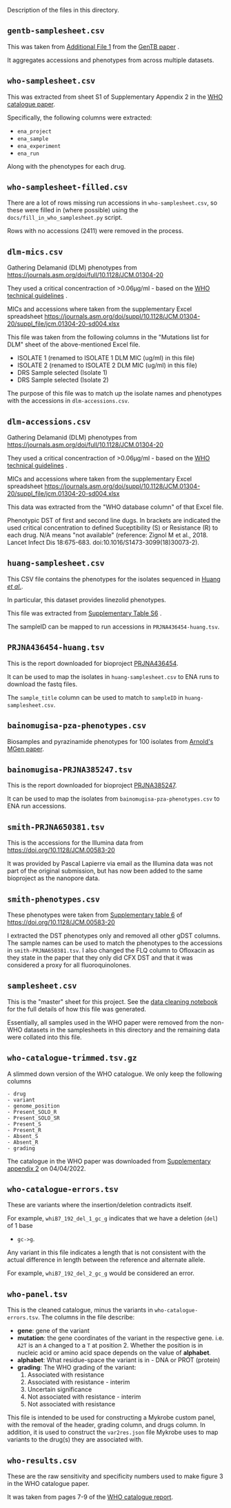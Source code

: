 Description of the files in this directory.

## `gentb-samplesheet.csv`

This was taken
from [Additional File 1](https://genomemedicine.biomedcentral.com/articles/10.1186/s13073-021-00953-4#MOESM1)
from
the [GenTB paper](https://genomemedicine.biomedcentral.com/articles/10.1186/s13073-021-00953-4)
.

It aggregates accessions and phenotypes from across multiple datasets.

## `who-samplesheet.csv`

This was extracted from sheet S1 of Supplementary Appendix 2 in
the [WHO catalogue paper](https://doi.org/10.1016/S2666-5247(21)00301-3).

Specifically, the following columns were extracted:

- `ena_project`
- `ena_sample`
- `ena_experiment`
- `ena_run`

Along with the phenotypes for each drug.

## `who-samplesheet-filled.csv`

There are a lot of rows missing run accessions in `who-samplesheet.csv`, so these were filled in (where possible) using the `docs/fill_in_who_samplesheet.py` script.

Rows with no accessions (2411) were removed in the process.

## `dlm-mics.csv`

Gathering Delamanid (DLM) phenotypes
from https://journals.asm.org/doi/full/10.1128/JCM.01304-20

They used a critical concentraction of >0.06μg/ml - based on
the [WHO technical guidelines](https://apps.who.int/iris/bitstream/handle/10665/260470/WHO-CDS-TB-2018.5-eng.pdf)
.

MICs and accessions where taken from the supplementary Excel
spreadsheet https://journals.asm.org/doi/suppl/10.1128/JCM.01304-20/suppl_file/jcm.01304-20-sd004.xlsx

This file was taken from the following columns in the "Mutations list for DLM" sheet of
the above-mentioned Excel file.

- ISOLATE 1 (renamed to ISOLATE 1 DLM MIC (ug/ml) in this file)
- ISOLATE 2 (renamed to ISOLATE 2 DLM MIC (ug/ml) in this file)
- DRS Sample selected (Isolate 1)
- DRS Sample selected (Isolate 2)

The purpose of this file was to match up the isolate names and phenotypes with the
accessions in `dlm-accessions.csv`.

## `dlm-accessions.csv`

Gathering Delamanid (DLM) phenotypes
from https://journals.asm.org/doi/full/10.1128/JCM.01304-20

They used a critical concentraction of >0.06μg/ml - based on
the [WHO technical guidelines](https://apps.who.int/iris/bitstream/handle/10665/260470/WHO-CDS-TB-2018.5-eng.pdf)
.

MICs and accessions where taken from the supplementary Excel
spreadsheet https://journals.asm.org/doi/suppl/10.1128/JCM.01304-20/suppl_file/jcm.01304-20-sd004.xlsx

This data was extracted from the "WHO database column" of that Excel file.

Phenotypic DST of first and second line dugs. In brackets are indicated the used
critical concentration to defined Suceptibility (S) or Resistance (R) to each drug. N/A
means "not available" (reference: Zignol M et al., 2018. Lancet Infect Dis 18:675-683.
doi:10.1016/S1473-3099(18)30073-2).

## `huang-samplesheet.csv`

This CSV file contains the phenotypes for the isolates sequenced in [Huang *et
al.*](https://doi.org/10.1093/cid/ciy883).

In particular, this dataset provides linezolid phenotypes.

This file was extracted
from [Supplementary Table S6](https://oup.silverchair-cdn.com/oup/backfile/Content_public/Journal/cid/69/3/10.1093_cid_ciy883/1/ciy883_suppl_supplementary_table_s6.docx?Expires=1652148910&Signature=D7iy~iS4ZXFMCAifGgjnpD-OslN6pINjGYhFbqx1RI2unpvW9gaZ2CkiwXLd3cBagIABut8U4qKOXY11mOVw9LMZohqZNtkibKuu7SFgBJ-c2vMz9h10GNKHj5Ya98dg6AT7IPVsTk77OHopWoFsE6JlgbeCPIlH4i-kqBpPVQi~0fqr~hPmvO8Q6PolApyyi6W9hpuzejXT7cRipy1UH69AY7E1upLmVcsWqBnxptVDon3SwiuAoiGq3KrPIvX54vOJUfkTJ9S6uhg6Q-wJDnEb1DhoNtNRfTXmtuNqFrMBUwieDNhS9e0Jt985tMGFzrBQupjFZ7EIOa88FyZ3bA__&Key-Pair-Id=APKAIE5G5CRDK6RD3PGA)
.

The sampleID can be mapped to run accessions in `PRJNA436454-huang.tsv`.

## `PRJNA436454-huang.tsv`

This is the report downloaded for
bioproject [PRJNA436454](https://www.ebi.ac.uk/ena/browser/view/PRJNA436454).

It can be used to map the isolates in `huang-samplesheet.csv` to ENA runs to download
the fastq files.

The `sample_title` column can be used to match to `sampleID` in `huang-samplesheet.csv`.

## `bainomugisa-pza-phenotypes.csv`

Biosamples and pyrazinamide phenotypes for 100 isolates from [Arnold's MGen paper](https://doi.org/10.1099/mgen.0.000147).

## `bainomugisa-PRJNA385247.tsv`

This is the report downloaded for bioproject [PRJNA385247](https://www.ebi.ac.uk/ena/browser/view/PRJNA385247).

It can be used to map the isolates from `bainomugisa-pza-phenotypes.csv` to ENA run accessions.

## `smith-PRJNA650381.tsv`

This is the accessions for the Illumina data from https://doi.org/10.1128/JCM.00583-20

It was provided by Pascal Lapierre via email as the Illumina data was not part of the original submission, but has now been added to the same bioproject as the nanopore data.

## `smith-phenotypes.csv`

These phenotypes were taken from [Supplementary table 6](https://journals.asm.org/doi/suppl/10.1128/JCM.00583-20/suppl_file/jcm.00583-20-s0006.xlsx) of https://doi.org/10.1128/JCM.00583-20

I extracted the DST phenotypes only and removed all other gDST columns. The sample names can be used to match the phenotypes to the accessions in `smith-PRJNA650381.tsv`. I also changed the FLQ column to Ofloxacin as they state in the paper that they only did CFX DST and that it was considered a proxy for all fluoroquinolones.

## `samplesheet.csv`

This is the "master" sheet for this project. See
the [data cleaning notebook](../workflow/notebooks/data-cleaning.ipynb) for the full
details of how this file was generated.

Essentially, all samples used in the WHO paper were removed from the non-WHO datasets in
the samplesheets in this directory and the remaining data were collated into this file.

## `who-catalogue-trimmed.tsv.gz`

A slimmed down version of the WHO catalogue. We only keep the following columns

    - drug
    - variant
    - genome_position
    - Present_SOLO_R
    - Present_SOLO_SR
    - Present_S
    - Present_R
    - Absent_S
    - Absent_R
    - grading

The catalogue in the WHO paper was downloaded
from [Supplementary appendix 2](https://www.thelancet.com/cms/10.1016/S2666-5247(21)00301-3/attachment/77fc876a-afad-4c17-856e-6cc0d5951c29/mmc2.xlsx)
on 04/04/2022.

## `who-catalogue-errors.tsv`

These are variants where the insertion/deletion contradicts itself.

For example, `whiB7_192_del_1_gc_g` indicates that we have a deletion (`del`) of 1 base
- `gc->g`.

Any variant in this file indicates a length that is not consistent with the actual
difference in length between the reference and alternate allele.

For example, `whiB7_192_del_2_gc_g` would be considered an error.

## `who-panel.tsv`

This is the cleaned catalogue, minus the variants in `who-catalogue-errors.tsv`. The
columns in the file describe:

- **gene**: gene of the variant
- **mutation**: the gene coordinates of the variant in the respective gene. i.e. `A2T`
  is an `A` changed to a `T` at position 2. Whether the position is in nucleic acid or
  amino acid space depends on the value of **alphabet**.
- **alphabet**: What residue-space the variant is in - DNA or PROT (protein)
- **grading**: The WHO grading of the variant:
    1. Associated with resistance
    2. Associated with resistance - interim
    3. Uncertain significance
    4. Not associated with resistance - interim
    5. Not associated with resistance

This file is intended to be used for constructing a Mykrobe custom panel, with the
removal of the header, grading column, and drugs column. In addition, it is used to
construct the `var2res.json` file Mykrobe uses to map variants to the drug(s) they are
associated with.

## `who-results.csv`

These are the raw sensitivity and specificity numbers used to make figure 3 in the WHO catalogue paper.

It was taken from pages 7-9 of the [WHO catalogue report](https://www.who.int/publications/i/item/9789240028173).
